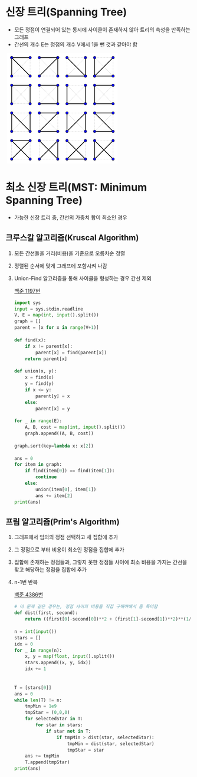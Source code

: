 # 신장 트리(Spanning Tree)

- 모든 정점이 연결되어 있는 동시에 사이클이 존재하지 않아 트리의 속성을 만족하는 그래프
- 간선의 개수 E는 정점의 개수 V에서 1을 뺀 것과 같아야 함

​	![spanning tree](README.assets/300px-Spanning_Trees_qtl1.svg.png)



# 최소 신장 트리(MST: Minimum Spanning Tree)

- 가능한 신장 트리 중, 간선의 가중치 합이 최소인 경우

## 크루스칼 알고리즘(Kruscal Algorithm)

1. 모든 간선들을 거리(비용)을 기준으로 오름차순 정렬

2. 정렬된 순서에 맞게 그래프에 포함시켜 나감

3. Union-Find 알고리즘을 통해 사이클을 형성하는 경우 간선 제외

   [백준 1197번](https://www.acmicpc.net/problem/1197)

   ```python
   import sys
   input = sys.stdin.readline
   V, E = map(int, input().split())
   graph = []
   parent = [x for x in range(V+1)]
   
   def find(x):
       if x != parent[x]:
           parent[x] = find(parent[x])
       return parent[x]
   
   def union(x, y):
       x = find(x)
       y = find(y)
       if x <= y:
           parent[y] = x
       else:
           parent[x] = y
   
   for _ in range(E):
       A, B, cost = map(int, input().split())
       graph.append((A, B, cost))
   
   graph.sort(key=lambda x: x[2])
   
   ans = 0
   for item in graph:
       if find(item[0]) == find(item[1]):
           continue
       else:
           union(item[0], item[1])
           ans += item[2]
   print(ans)
   ```



## 프림 알고리즘(Prim's Algorithm)

1. 그래프에서 임의의 정점 선택하고 새 집합에 추가

2. 그 정점으로 부터 비용이 최소인 정점을 집합에 추가

3. 집합에 존재하는 정점들과, 그렇지 못한 정점들 사이에 최소 비용을 가지는 간선을 찾고 해당하는 정점을 집합에 추가

4. n-1번 반복

   [백준 4386번](https://www.acmicpc.net/problem/4386)

   ```python
   # 이 문제 같은 경우는, 정점 사이의 비용을 직접 구해야해서 좀 특이함
   def dist(first, second):
       return ((first[0]-second[0])**2 + (first[1]-second[1])**2)**(1/2)
   
   n = int(input())
   stars = []
   idx = 0
   for _ in range(n):
       x, y = map(float, input().split())
       stars.append((x, y, idx))
       idx += 1
   
   
   T = [stars[0]]
   ans = 0
   while len(T) != n:
       tmpMin = 1e9
       tmpStar = (0,0,0)
       for selectedStar in T:
           for star in stars:
               if star not in T:
                   if tmpMin > dist(star, selectedStar):
                       tmpMin = dist(star, selectedStar)
                       tmpStar = star
       ans += tmpMin
       T.append(tmpStar)
   print(ans)
   ```

   

